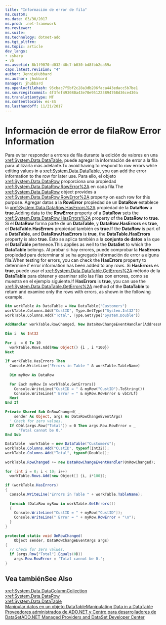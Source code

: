 ```yaml
---
title: "Información de error de fila"
ms.custom: 
ms.date: 03/30/2017
ms.prod: .net-framework
ms.reviewer: 
ms.suite: 
ms.technology: dotnet-ado
ms.tgt_pltfrm: 
ms.topic: article
dev_langs:
- csharp
- vb
ms.assetid: 8b1f9070-d032-48c7-b030-bd8fbb2ca59a
caps.latest.revision: "4"
author: JennieHubbard
ms.author: jhubbard
manager: jhubbard
ms.openlocfilehash: 95cbac7f5bf2c28a3db206faca443edacc5b7be1
ms.sourcegitcommit: 4f3fef493080a43e70e951223894768d36ce430a
ms.translationtype: MT
ms.contentlocale: es-ES
ms.lasthandoff: 11/21/2017
---
```

# <a name="row-error-information"></a><span data-ttu-id="d8fc2-102">Información de error de fila</span><span class="sxs-lookup"><span data-stu-id="d8fc2-102">Row Error Information</span></span>
<span data-ttu-id="d8fc2-103">Para evitar responder a errores de fila durante la edición de valores en una <xref:System.Data.DataTable>, puede agregar la información de error a la fila para utilizarla más adelante.</span><span class="sxs-lookup"><span data-stu-id="d8fc2-103">To avoid having to respond to row errors while editing values in a <xref:System.Data.DataTable>, you can add the error information to the row for later use.</span></span> <span data-ttu-id="d8fc2-104">Para ello, el objeto <xref:System.Data.DataRow> proporciona una propiedad <xref:System.Data.DataRow.RowError%2A> en cada fila.</span><span class="sxs-lookup"><span data-stu-id="d8fc2-104">The <xref:System.Data.DataRow> object provides a <xref:System.Data.DataRow.RowError%2A> property on each row for this purpose.</span></span> <span data-ttu-id="d8fc2-105">Agregar datos a la **RowError** propiedad de un **DataRow** establece la <xref:System.Data.DataRow.HasErrors%2A> propiedad de la **DataRow** a **true**.</span><span class="sxs-lookup"><span data-stu-id="d8fc2-105">Adding data to the **RowError** property of a **DataRow** sets the <xref:System.Data.DataRow.HasErrors%2A> property of the **DataRow** to **true**.</span></span> <span data-ttu-id="d8fc2-106">Si el **DataRow** forma parte de un **DataTable**, y **DataRow.HasErrors** es **true**, el **DataTable.HasErrors** propiedad también es **true**.</span><span class="sxs-lookup"><span data-stu-id="d8fc2-106">If the **DataRow** is part of a **DataTable**, and **DataRow.HasErrors** is **true**, the **DataTable.HasErrors** property is also **true**.</span></span> <span data-ttu-id="d8fc2-107">Esto se aplica también a la **conjunto de datos** a la que el **DataTable** pertenece.</span><span class="sxs-lookup"><span data-stu-id="d8fc2-107">This applies as well to the **DataSet** to which the **DataTable** belongs.</span></span> <span data-ttu-id="d8fc2-108">Al probar si hay errores, puede comprobar la **HasErrors** propiedad para determinar si se ha agregado información de error a alguna fila.</span><span class="sxs-lookup"><span data-stu-id="d8fc2-108">When testing for errors, you can check the **HasErrors** property to determine if error information has been added to any rows.</span></span> <span data-ttu-id="d8fc2-109">Si **HasErrors** es **true**, puede usar el <xref:System.Data.DataTable.GetErrors%2A> método de la **DataTable** para obtener y examinar sólo las filas con errores, como se muestra en el ejemplo siguiente.</span><span class="sxs-lookup"><span data-stu-id="d8fc2-109">If **HasErrors** is **true**, you can use the <xref:System.Data.DataTable.GetErrors%2A> method of the **DataTable** to return and examine only the rows with errors, as shown in the following example.</span></span>  
  
```vb  
Dim workTable As DataTable = New DataTable("Customers")  
workTable.Columns.Add("CustID", Type.GetType("System.Int32"))  
workTable.Columns.Add("Total", Type.GetType("System.Double"))  
  
AddHandler workTable.RowChanged, New DataRowChangeEventHandler(AddressOf OnRowChanged)  
  
Dim i  As Int32  
  
For i  = 0 To 10  
  workTable.Rows.Add(New Object() {i , i *100})  
Next  
  
If workTable.HasErrors Then  
  Console.WriteLine("Errors in Table " & workTable.TableName)  
  
  Dim myRow As DataRow  
  
  For Each myRow In workTable.GetErrors()  
    Console.WriteLine("CustID = " & myRow("CustID").ToString())  
    Console.WriteLine(" Error = " & myRow.RowError & vbCrLf)  
  Next  
End If  
  
Private Shared Sub OnRowChanged( _  
    sender As Object, args As DataRowChangeEventArgs)  
  ' Check for zero values.  
  If CDbl(args.Row("Total")) = 0 Then args.Row.RowError = _  
      "Total cannot be 0."  
End Sub  
```  
  
```csharp  
DataTable  workTable = new DataTable("Customers");  
workTable.Columns.Add("CustID", typeof(Int32));  
workTable.Columns.Add("Total", typeof(Double));  
  
workTable.RowChanged += new DataRowChangeEventHandler(OnRowChanged);  
  
for (int i = 0; i < 10; i++)  
  workTable.Rows.Add(new Object[] {i, i*100});  
  
if (workTable.HasErrors)  
{  
  Console.WriteLine("Errors in Table " + workTable.TableName);  
  
  foreach (DataRow myRow in workTable.GetErrors())  
  {  
    Console.WriteLine("CustID = " + myRow["CustID"]);  
    Console.WriteLine(" Error = " + myRow.RowError + "\n");  
  }  
}  
  
protected static void OnRowChanged(  
    Object sender, DataRowChangeEventArgs args)  
{  
  // Check for zero values.  
  if (args.Row["Total"].Equals(0D))  
    args.Row.RowError = "Total cannot be 0.";  
}  
```  
  
## <a name="see-also"></a><span data-ttu-id="d8fc2-110">Vea también</span><span class="sxs-lookup"><span data-stu-id="d8fc2-110">See Also</span></span>  
 <xref:System.Data.DataColumnCollection>  
 <xref:System.Data.DataRow>  
 <xref:System.Data.DataTable>  
 [<span data-ttu-id="d8fc2-111">Manipular datos en un objeto DataTable</span><span class="sxs-lookup"><span data-stu-id="d8fc2-111">Manipulating Data in a DataTable</span></span>](../../../../../docs/framework/data/adonet/dataset-datatable-dataview/manipulating-data-in-a-datatable.md)  
 [<span data-ttu-id="d8fc2-112">Proveedores administrados de ADO.NET y Centro para desarrolladores de DataSet</span><span class="sxs-lookup"><span data-stu-id="d8fc2-112">ADO.NET Managed Providers and DataSet Developer Center</span></span>](http://go.microsoft.com/fwlink/?LinkId=217917)
